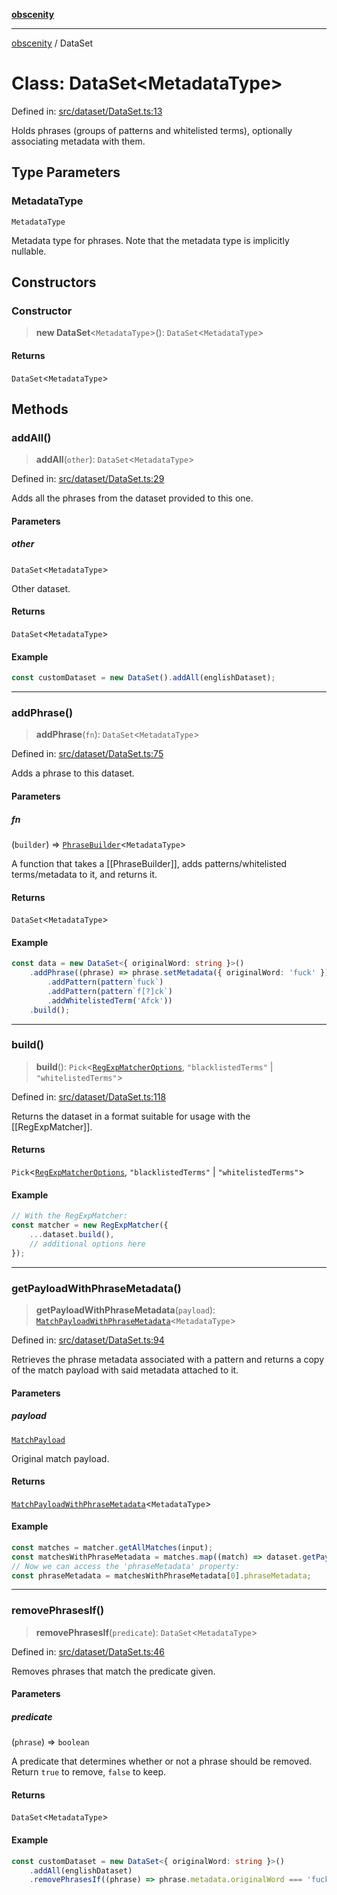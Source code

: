 [**obscenity**](../README.md)

***

[obscenity](../README.md) / DataSet

# Class: DataSet\<MetadataType\>

Defined in: [src/dataset/DataSet.ts:13](https://github.com/jo3-l/obscenity/blob/907e5d7d34bb29e7d66f262535368ae2d124a8eb/src/dataset/DataSet.ts#L13)

Holds phrases (groups of patterns and whitelisted terms), optionally
associating metadata with them.

## Type Parameters

### MetadataType

`MetadataType`

Metadata type for phrases. Note that the metadata
type is implicitly nullable.

## Constructors

### Constructor

> **new DataSet**\<`MetadataType`\>(): `DataSet`\<`MetadataType`\>

#### Returns

`DataSet`\<`MetadataType`\>

## Methods

### addAll()

> **addAll**(`other`): `DataSet`\<`MetadataType`\>

Defined in: [src/dataset/DataSet.ts:29](https://github.com/jo3-l/obscenity/blob/907e5d7d34bb29e7d66f262535368ae2d124a8eb/src/dataset/DataSet.ts#L29)

Adds all the phrases from the dataset provided to this one.

#### Parameters

##### other

`DataSet`\<`MetadataType`\>

Other dataset.

#### Returns

`DataSet`\<`MetadataType`\>

#### Example

```typescript
const customDataset = new DataSet().addAll(englishDataset);
```

***

### addPhrase()

> **addPhrase**(`fn`): `DataSet`\<`MetadataType`\>

Defined in: [src/dataset/DataSet.ts:75](https://github.com/jo3-l/obscenity/blob/907e5d7d34bb29e7d66f262535368ae2d124a8eb/src/dataset/DataSet.ts#L75)

Adds a phrase to this dataset.

#### Parameters

##### fn

(`builder`) => [`PhraseBuilder`](PhraseBuilder.md)\<`MetadataType`\>

A function that takes a [[PhraseBuilder]], adds
patterns/whitelisted terms/metadata to it, and returns it.

#### Returns

`DataSet`\<`MetadataType`\>

#### Example

```typescript
const data = new DataSet<{ originalWord: string }>()
	.addPhrase((phrase) => phrase.setMetadata({ originalWord: 'fuck' })
		.addPattern(pattern`fuck`)
		.addPattern(pattern`f[?]ck`)
		.addWhitelistedTerm('Afck'))
	.build();
```

***

### build()

> **build**(): `Pick`\<[`RegExpMatcherOptions`](../interfaces/RegExpMatcherOptions.md), `"blacklistedTerms"` \| `"whitelistedTerms"`\>

Defined in: [src/dataset/DataSet.ts:118](https://github.com/jo3-l/obscenity/blob/907e5d7d34bb29e7d66f262535368ae2d124a8eb/src/dataset/DataSet.ts#L118)

Returns the dataset in a format suitable for usage with the [[RegExpMatcher]].

#### Returns

`Pick`\<[`RegExpMatcherOptions`](../interfaces/RegExpMatcherOptions.md), `"blacklistedTerms"` \| `"whitelistedTerms"`\>

#### Example

```typescript
// With the RegExpMatcher:
const matcher = new RegExpMatcher({
	...dataset.build(),
	// additional options here
});
```

***

### getPayloadWithPhraseMetadata()

> **getPayloadWithPhraseMetadata**(`payload`): [`MatchPayloadWithPhraseMetadata`](../type-aliases/MatchPayloadWithPhraseMetadata.md)\<`MetadataType`\>

Defined in: [src/dataset/DataSet.ts:94](https://github.com/jo3-l/obscenity/blob/907e5d7d34bb29e7d66f262535368ae2d124a8eb/src/dataset/DataSet.ts#L94)

Retrieves the phrase metadata associated with a pattern and returns a
copy of the match payload with said metadata attached to it.

#### Parameters

##### payload

[`MatchPayload`](../interfaces/MatchPayload.md)

Original match payload.

#### Returns

[`MatchPayloadWithPhraseMetadata`](../type-aliases/MatchPayloadWithPhraseMetadata.md)\<`MetadataType`\>

#### Example

```typescript
const matches = matcher.getAllMatches(input);
const matchesWithPhraseMetadata = matches.map((match) => dataset.getPayloadWithPhraseMetadata(match));
// Now we can access the 'phraseMetadata' property:
const phraseMetadata = matchesWithPhraseMetadata[0].phraseMetadata;
```

***

### removePhrasesIf()

> **removePhrasesIf**(`predicate`): `DataSet`\<`MetadataType`\>

Defined in: [src/dataset/DataSet.ts:46](https://github.com/jo3-l/obscenity/blob/907e5d7d34bb29e7d66f262535368ae2d124a8eb/src/dataset/DataSet.ts#L46)

Removes phrases that match the predicate given.

#### Parameters

##### predicate

(`phrase`) => `boolean`

A predicate that determines whether or not a phrase should be removed.
Return `true` to remove, `false` to keep.

#### Returns

`DataSet`\<`MetadataType`\>

#### Example

```typescript
const customDataset = new DataSet<{ originalWord: string }>()
	.addAll(englishDataset)
	.removePhrasesIf((phrase) => phrase.metadata.originalWord === 'fuck');
```
